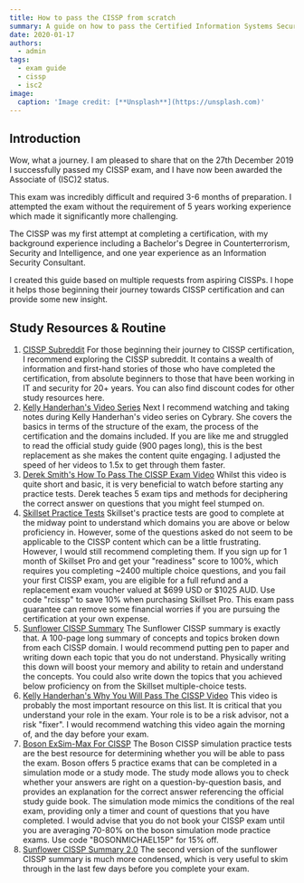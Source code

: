 ```yaml
---
title: How to pass the CISSP from scratch
summary: A guide on how to pass the Certified Information Systems Security Professional exam by ISC2.
date: 2020-01-17
authors:
  - admin
tags:
  - exam guide
  - cissp
  - isc2
image:
  caption: 'Image credit: [**Unsplash**](https://unsplash.com)'
---
```


## Introduction
Wow, what a journey. I am pleased to share that on the 27th December 2019 I successfully passed my CISSP exam, and I have now been awarded the Associate of (ISC)2 status.

This exam was incredibly difficult and required 3-6 months of preparation. I attempted the exam without the requirement of 5 years working experience which made it significantly more challenging.

The CISSP was my first attempt at completing a certification, with my background experience including a Bachelor's Degree in Counterterrorism, Security and Intelligence, and one year experience as an Information Security Consultant.

I created this guide based on multiple requests from aspiring CISSPs. I hope it helps those beginning their journey towards CISSP certification and can provide some new insight.

## Study Resources & Routine
1. [CISSP Subreddit](https://www.reddit.com/r/cissp) For those beginning their journey to CISSP certification, I recommend exploring the CISSP subreddit. It contains a wealth of information and first-hand stories of those who have completed the certification, from absolute beginners to those that have been working in IT and security for 20+ years. You can also find discount codes for other study resources here.
2. [Kelly Handerhan's Video Series](https://app.cybrary.it/browse/course/cissp) Next I recommend watching and taking notes during Kelly Handerhan's video series on Cybrary. She covers the basics in terms of the structure of the exam, the process of the certification and the domains included. If you are like me and struggled to read the official study guide (900 pages long), this is the best replacement as she makes the content quite engaging. I adjusted the speed of her videos to 1.5x to get through them faster.
3. [Derek Smith's How To Pass The CISSP Exam Video](https://www.youtube.com/watch?v=FHuzohDiD50) Whilst this video is quite short and basic, it is very beneficial to watch before starting any practice tests. Derek teaches 5 exam tips and methods for deciphering the correct answer on questions that you might feel stumped on.
4. [Skillset Practice Tests](https://www.skillset.com/certifications/cissp) Skillset's practice tests are good to complete at the midway point to understand which domains you are above or below proficiency in. However, some of the questions asked do not seem to be applicable to the CISSP content which can be a little frustrating. However, I would still recommend completing them. If you sign up for 1 month of Skillset Pro and get your "readiness" score to 100%, which requires you completing ~2400 multiple choice questions, and you fail your first CISSP exam, you are eligible for a full refund and a replacement exam voucher valued at $699 USD or $1025 AUD. Use code "rcissp" to save 10% when purchasing Skillset Pro. This exam pass guarantee can remove some financial worries if you are pursuing the certification at your own expense.
5. [Sunflower CISSP Summary](https://www.sunflower-cissp.com/downloads/sunflower_cissp_text.pdf) The Sunflower CISSP summary is exactly that. A 100-page long summary of concepts and topics broken down from each CISSP domain. I would recommend putting pen to paper and writing down each topic that you do not understand. Physically writing this down will boost your memory and ability to retain and understand the concepts. You could also write down the topics that you achieved below proficiency on from the Skillset multiple-choice tests.
6. [Kelly Handerhan's Why You Will Pass The CISSP Video](https://www.youtube.com/watch?v=-99b1YUFx0A) This video is probably the most important resource on this list. It is critical that you understand your role in the exam. Your role is to be a risk advisor, not a risk "fixer". I would recommend watching this video again the morning of, and the day before your exam.
7. [Boson ExSim-Max For CISSP](https://www.boson.com/practice-exam/cissp-isc2-practice-exam) The Boson CISSP simulation practice tests are the best resource for determining whether you will be able to pass the exam. Boson offers 5 practice exams that can be completed in a simulation mode or a study mode. The study mode allows you to check whether your answers are right on a question-by-question basis, and provides an explanation for the correct answer referencing the official study guide book. The simulation mode mimics the conditions of the real exam, providing only a timer and count of questions that you have completed. I would advise that you do not book your CISSP exam until you are averaging 70-80% on the boson simulation mode practice exams. Use code "BOSONMICHAEL15P" for 15% off.
8. [Sunflower CISSP Summary 2.0](https://www.sunflower-cissp.com/downloads/sunflower_cissp_layout.pdf) The second version of the sunflower CISSP summary is much more condensed, which is very useful to skim through in the last few days before you complete your exam.